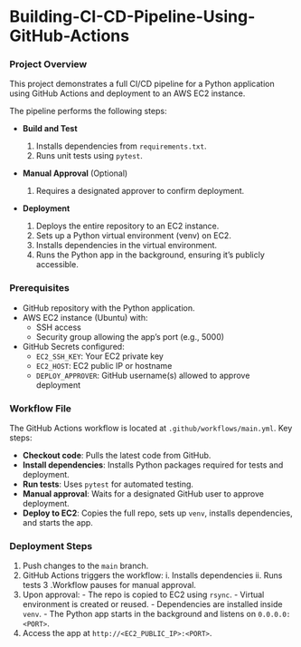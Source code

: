 # Building-CI-CD-Pipeline-Using-GitHub-Actions

###  Project Overview

This project demonstrates a full CI/CD pipeline for a Python application using GitHub Actions and deployment to an AWS EC2 instance.

The pipeline performs the following steps:

- **Build and Test**
    1. Installs dependencies from ```requirements.txt```.
    2. Runs unit tests using ```pytest```.

- **Manual Approval** (Optional)
    1. Requires a designated approver to confirm deployment.

- **Deployment**
    1. Deploys the entire repository to an EC2 instance.
    2. Sets up a Python virtual environment (venv) on EC2.
    3. Installs dependencies in the virtual environment.
    4. Runs the Python app in the background, ensuring it’s publicly accessible.

### Prerequisites
 - GitHub repository with the Python application.
 - AWS EC2 instance (Ubuntu) with:
     - SSH access
     - Security group allowing the app’s port (e.g., 5000)
 - GitHub Secrets configured:
     - ```EC2_SSH_KEY```: Your EC2 private key
     - ```EC2_HOST```: EC2 public IP or hostname
     - ```DEPLOY_APPROVER```: GitHub username(s) allowed to approve deployment

### Workflow File

The GitHub Actions workflow is located at ```.github/workflows/main.yml```.
Key steps:
 - **Checkout code**: Pulls the latest code from GitHub.
 - **Install dependencies**: Installs Python packages required for tests and deployment.
 - **Run tests**: Uses ```pytest``` for automated testing.
 - **Manual approval**: Waits for a designated GitHub user to approve deployment.
 - **Deploy to EC2**: Copies the full repo, sets up ```venv```, installs dependencies, and starts the app.

### Deployment Steps
 1. Push changes to the ```main``` branch.
 2. GitHub Actions triggers the workflow:
       i. Installs dependencies
       ii. Runs tests
 3 .Workflow pauses for manual approval.
 4. Upon approval:
        - The repo is copied to EC2 using ```rsync```.
        - Virtual environment is created or reused.
        - Dependencies are installed inside ```venv```.
        - The Python app starts in the background and listens on ```0.0.0.0:<PORT>```.
 5. Access the app at ```http://<EC2_PUBLIC_IP>:<PORT>```.


